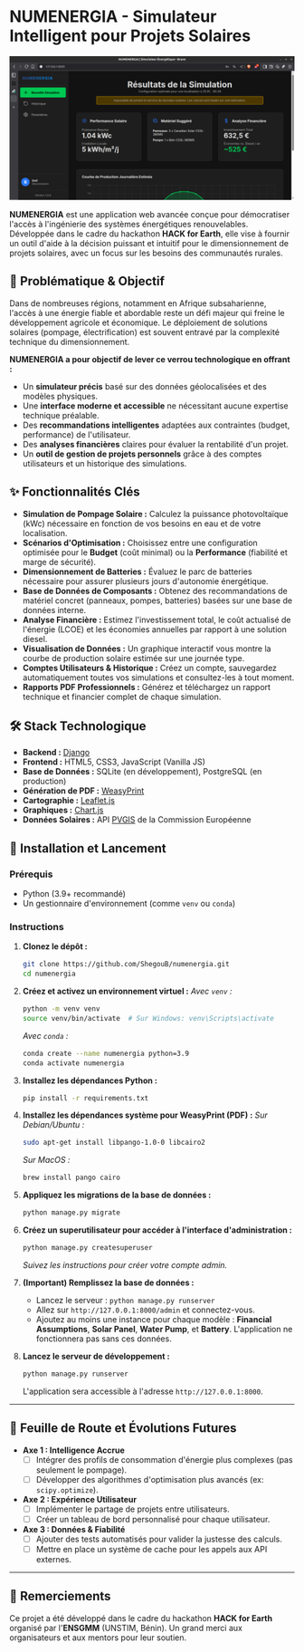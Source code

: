 # NUMENERGIA - Simulateur Intelligent pour Projets Solaires

![Capture d'écran de l'application NUMENERGIA](./.github/assets/Screenshot-numenergia.png)

**NUMENERGIA** est une application web avancée conçue pour démocratiser l'accès à l'ingénierie des systèmes énergétiques renouvelables. Développée dans le cadre du hackathon **HACK for Earth**, elle vise à fournir un outil d'aide à la décision puissant et intuitif pour le dimensionnement de projets solaires, avec un focus sur les besoins des communautés rurales.


## 🎯 Problématique & Objectif

Dans de nombreuses régions, notamment en Afrique subsaharienne, l'accès à une énergie fiable et abordable reste un défi majeur qui freine le développement agricole et économique. Le déploiement de solutions solaires (pompage, électrification) est souvent entravé par la complexité technique du dimensionnement.

**NUMENERGIA a pour objectif de lever ce verrou technologique en offrant :**

*   Un **simulateur précis** basé sur des données géolocalisées et des modèles physiques.
*   Une **interface moderne et accessible** ne nécessitant aucune expertise technique préalable.
*   Des **recommandations intelligentes** adaptées aux contraintes (budget, performance) de l'utilisateur.
*   Des **analyses financières** claires pour évaluer la rentabilité d'un projet.
*   Un **outil de gestion de projets personnels** grâce à des comptes utilisateurs et un historique des simulations.


## ✨ Fonctionnalités Clés

*   **Simulation de Pompage Solaire :** Calculez la puissance photovoltaïque (kWc) nécessaire en fonction de vos besoins en eau et de votre localisation.
*   **Scénarios d'Optimisation :** Choisissez entre une configuration optimisée pour le **Budget** (coût minimal) ou la **Performance** (fiabilité et marge de sécurité).
*   **Dimensionnement de Batteries :** Évaluez le parc de batteries nécessaire pour assurer plusieurs jours d'autonomie énergétique.
*   **Base de Données de Composants :** Obtenez des recommandations de matériel concret (panneaux, pompes, batteries) basées sur une base de données interne.
*   **Analyse Financière :** Estimez l'investissement total, le coût actualisé de l'énergie (LCOE) et les économies annuelles par rapport à une solution diesel.
*   **Visualisation de Données :** Un graphique interactif vous montre la courbe de production solaire estimée sur une journée type.
*   **Comptes Utilisateurs & Historique :** Créez un compte, sauvegardez automatiquement toutes vos simulations et consultez-les à tout moment.
*   **Rapports PDF Professionnels :** Générez et téléchargez un rapport technique et financier complet de chaque simulation.


## 🛠️ Stack Technologique

*   **Backend :** [Django](https://www.djangoproject.com/)
*   **Frontend :** HTML5, CSS3, JavaScript (Vanilla JS)
*   **Base de Données :** SQLite (en développement), PostgreSQL (en production)
*   **Génération de PDF :** [WeasyPrint](https://weasyprint.org/)
*   **Cartographie :** [Leaflet.js](https://leafletjs.com/)
*   **Graphiques :** [Chart.js](https://www.chartjs.org/)
*   **Données Solaires :** API [PVGIS](https://re.jrc.ec.europa.eu/pvg_tools/en/) de la Commission Européenne


## 🚀 Installation et Lancement

### Prérequis

*   Python (3.9+ recommandé)
*   Un gestionnaire d'environnement (comme `venv` ou `conda`)

### Instructions

1.  **Clonez le dépôt :**
    ```bash
    git clone https://github.com/ShegouB/numenergia.git
    cd numenergia
    ```

2.  **Créez et activez un environnement virtuel :**
    *Avec `venv` :*
    ```bash
    python -m venv venv
    source venv/bin/activate  # Sur Windows: venv\Scripts\activate
    ```
    *Avec `conda` :*
    ```bash
    conda create --name numenergia python=3.9
    conda activate numenergia
    ```

3.  **Installez les dépendances Python :**
    ```bash
    pip install -r requirements.txt
    ```


4.  **Installez les dépendances système pour WeasyPrint (PDF) :**
    *Sur Debian/Ubuntu :*
    ```bash
    sudo apt-get install libpango-1.0-0 libcairo2
    ```
    *Sur MacOS :*
    ```bash
    brew install pango cairo
    ```

5.  **Appliquez les migrations de la base de données :**
    ```bash
    python manage.py migrate
    ```

6.  **Créez un superutilisateur pour accéder à l'interface d'administration :**
    ```bash
    python manage.py createsuperuser
    ```
    *Suivez les instructions pour créer votre compte admin.*

7.  **(Important) Remplissez la base de données :**
    *   Lancez le serveur : `python manage.py runserver`
    *   Allez sur `http://127.0.0.1:8000/admin` et connectez-vous.
    *   Ajoutez au moins une instance pour chaque modèle : **Financial Assumptions**, **Solar Panel**, **Water Pump**, et **Battery**. L'application ne fonctionnera pas sans ces données.

8.  **Lancez le serveur de développement :**
    ```bash
    python manage.py runserver
    ```
    L'application sera accessible à l'adresse `http://127.0.0.1:8000`.

---

## 🔮 Feuille de Route et Évolutions Futures

*   **Axe 1 : Intelligence Accrue**
    *   [ ] Intégrer des profils de consommation d'énergie plus complexes (pas seulement le pompage).
    *   [ ] Développer des algorithmes d'optimisation plus avancés (ex: `scipy.optimize`).
*   **Axe 2 : Expérience Utilisateur**
    *   [ ] Implémenter le partage de projets entre utilisateurs.
    *   [ ] Créer un tableau de bord personnalisé pour chaque utilisateur.
*   **Axe 3 : Données & Fiabilité**
    *   [ ] Ajouter des tests automatisés pour valider la justesse des calculs.
    *   [ ] Mettre en place un système de cache pour les appels aux API externes.

---

## 🙏 Remerciements

Ce projet a été développé dans le cadre du hackathon **HACK for Earth** organisé par l'**ENSGMM** (UNSTIM, Bénin). Un grand merci aux organisateurs et aux mentors pour leur soutien.
